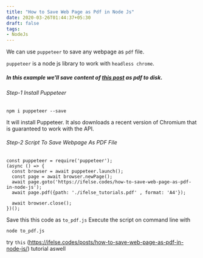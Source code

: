 ```yaml
---
title: "How to Save Web Page as Pdf in Node Js"
date: 2020-03-26T01:44:37+05:30
draft: false
tags:
- NodeJs
---
```


We can use `puppeteer` to save any webpage as `pdf` file.

`puppeteer` is a node js library to work with `headless chrome`.


##### In this example we'll save content of [this post](https://ifelse.codes/posts/how-to-save-web-page-as-pdf-in-node-js/) as pdf to disk. 

###### Step-1 Install Puppeteer 
```
npm i puppeteer --save
```
It will install Puppeteer.
It also downloads a recent version of Chromium that is guaranteed to work with the API. 

###### Step-2 Script To Save Webpage As PDF File
```
const puppeteer = require('puppeteer'); 
(async () => {
  const browser = await puppeteer.launch();
  const page = await browser.newPage();
  await page.goto('https://ifelse.codes/how-to-save-web-page-as-pdf-in-node-js');
  await page.pdf({path: './ifelse_tutorials.pdf' , format: 'A4'});

  await browser.close();
})();
```
Save this this code as `to_pdf.js`
Execute the script on command line with 
```
node to_pdf.js
```

try `this` (https://ifelse.codes/posts/how-to-save-web-page-as-pdf-in-node-js/) tutorial aswell
